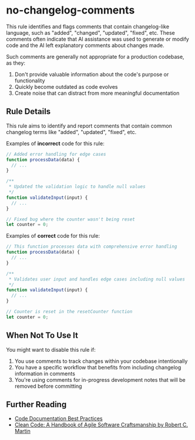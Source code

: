# no-changelog-comments

This rule identifies and flags comments that contain changelog-like language, such as "added", "changed", "updated", "fixed", etc. These comments often indicate that AI assistance was used to generate or modify code and the AI left explanatory comments about changes made.

Such comments are generally not appropriate for a production codebase, as they:
1. Don't provide valuable information about the code's purpose or functionality
2. Quickly become outdated as code evolves
3. Create noise that can distract from more meaningful documentation

## Rule Details

This rule aims to identify and report comments that contain common changelog terms like "added", "updated", "fixed", etc.

Examples of **incorrect** code for this rule:

```js
// Added error handling for edge cases
function processData(data) {
  // ...
}

/**
 * Updated the validation logic to handle null values
 */
function validateInput(input) {
  // ...
}

// Fixed bug where the counter wasn't being reset
let counter = 0;
```

Examples of **correct** code for this rule:

```js
// This function processes data with comprehensive error handling
function processData(data) {
  // ...
}

/**
 * Validates user input and handles edge cases including null values
 */
function validateInput(input) {
  // ...
}

// Counter is reset in the resetCounter function
let counter = 0;
```

## When Not To Use It

You might want to disable this rule if:

1. You use comments to track changes within your codebase intentionally
2. You have a specific workflow that benefits from including changelog information in comments
3. You're using comments for in-progress development notes that will be removed before committing

## Further Reading

- [Code Documentation Best Practices](https://www.atlassian.com/blog/add-ons/10-tips-clean-code)
- [Clean Code: A Handbook of Agile Software Craftsmanship by Robert C. Martin](https://www.amazon.com/Clean-Code-Handbook-Software-Craftsmanship/dp/0132350882)